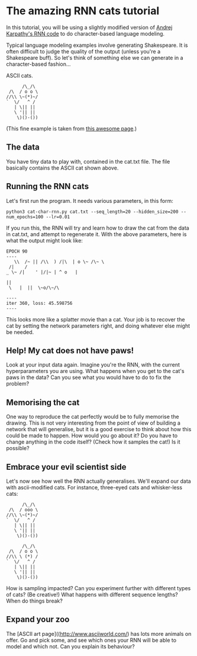 # The amazing RNN cats tutorial

In this tutorial, you will be using a slightly modified version of [Andrej Karpathy's RNN code](https://gist.github.com/karpathy/d4dee566867f8291f086) to do character-based language modeling.

Typical language modeling examples involve generating Shakespeare. It is often difficult to judge the quality of the output (unless you're a Shakespeare buff). So let's think of something else we can generate in a character-based fashion...

ASCII cats.

```
      /\_/\
 /\  / o o \
//\\ \~(*)~/
`  \/   ^ /
   | \|| ||
   \ '|| ||
    \)()-())
```

(This  fine example is taken from [this awesome page](http://www.asciiworld.com/-Cats-.html).)

## The data

You have tiny data to play with, contained in the cat.txt file. The file basically contains the ASCII cat shown above.

## Running the RNN cats

Let's first run the program. It needs various parameters, in this form:

    python3 cat-char-rnn.py cat.txt --seq_length=20 --hidden_size=200 --num_epochs=100 --lr=0.01

If you run this, the RNN will try and learn how to draw the cat from the data in cat.txt, and attempt to regenerate it. With the above parameters, here is what the output might look like:

```
EPOCH 90
----
   \\  /~ || /\\  ) /|\  | o \~ /\~ \
 /|    /
_ \~ /|    ' |/|~ | ^ o   |

||
 \   |  ||  \~o/\~/\
  
----
iter 360, loss: 45.598756
----
```

This looks more like a splatter movie than a cat. Your job is to recover the cat by setting the network parameters right, and doing whatever else might be needed.


## Help! My cat does not have paws!

Look at your input data again. Imagine you're the RNN, with the current hyperparameters you are using. What happens when you get to the cat's paws in the data? Can you see what you would have to do to fix the problem?

## Memorising the cat

One way to reproduce the cat perfectly would be to fully memorise the drawing. This is not very interesting from the point of view of building a network that will generalise, but it is a good exercise to think about how this could be made to happen. How would you go about it? Do you have to change anything in the code itself? (Check how it samples the cat!) Is it possible?

## Embrace your evil scientist side

Let's now see how well the RNN actually generalises. We'll expand our data with ascii-modified cats. For instance, three-eyed cats and whisker-less cats:

```
      /\_/\
 /\  / ooo \
//\\ \~(*)~/
`  \/   ^ /
   | \|| ||
   \ '|| ||
    \)()-())

      /\_/\
 /\  / o o \
//\\ \ (*) /
`  \/   ^ /
   | \|| ||
   \ '|| ||
    \)()-())
```

How is sampling impacted? Can you experiment further with different types of cats? (Be creative!) What happens with different sequence lengths? When do things break? 

## Expand your zoo

The [ASCII art page]((http://www.asciiworld.com/) has lots more animals on offer. Go and pick some, and see which ones your RNN will be able to model and which not. Can you explain its behaviour?
